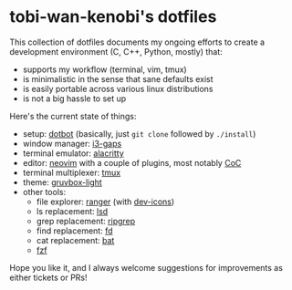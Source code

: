 # tobi-wan-kenobi's  dotfiles

This collection of dotfiles documents my ongoing efforts to create a development environment (C, C++, Python, mostly) that:

- supports my workflow (terminal, vim, tmux)
- is minimalistic in the sense that sane defaults exist
- is easily portable across various linux distributions
- is not a big hassle to set up

Here's the current state of things:

- setup: [dotbot](https://github.com/anishathalye/dotbot) (basically, just `git clone` followed by `./install`)
- window manager: [i3-gaps](https://github.com/Airblader/i3)
- terminal emulator: [alacritty](https://github.com/alacritty/alacritty)
- editor: [neovim](https://neovim.io/) with a couple of plugins, most notably [CoC](https://github.com/neoclide/coc.nvim)
- terminal multiplexer: [tmux](https://github.com/tmux/tmux)
- theme: [gruvbox-light](https://github.com/morhetz/gruvbox)
- other tools:
  - file explorer: [ranger](https://github.com/ranger/ranger) (with [dev-icons](https://github.com/alexanderjeurissen/ranger_devicons))
  - ls replacement: [lsd](https://github.com/Peltoche/lsd)
  - grep replacement: [ripgrep](https://github.com/BurntSushi/ripgrep)
  - find replacement: [fd](https://github.com/sharkdp/fd)
  - cat replacement: [bat](https://github.com/sharkdp/bat)
  - [fzf](https://github.com/junegunn/fzf)

Hope you like it, and I always welcome suggestions for improvements as either tickets or PRs!
